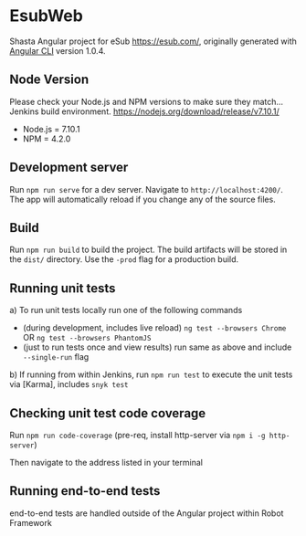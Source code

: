 # EsubWeb

Shasta Angular project for eSub https://esub.com/, originally generated with [Angular CLI](https://github.com/angular/angular-cli) version 1.0.4.

## Node Version

Please check your Node.js and NPM versions to make sure they match…Jenkins build environment. https://nodejs.org/download/release/v7.10.1/
- Node.js  = 7.10.1
- NPM  = 4.2.0

## Development server

Run `npm run serve` for a dev server. Navigate to `http://localhost:4200/`. The app will automatically reload if you change any of the source files.

## Build

Run `npm run build` to build the project. The build artifacts will be stored in the `dist/` directory. Use the `-prod` flag for a production build.

## Running unit tests

a) To run unit tests locally run one of the following commands
  - (during development, includes live reload) `ng test --browsers Chrome` OR `ng test --browsers PhantomJS`
  - (just to run tests once and view results) run same as above and include `--single-run` flag

b) If running from within Jenkins, run `npm run test` to execute the unit tests via [Karma], includes `snyk test`

## Checking unit test code coverage

Run `npm run code-coverage`  (pre-req, install http-server via `npm i -g http-server`)

Then navigate to the address listed in your terminal

## Running end-to-end tests

end-to-end tests are handled outside of the Angular project within Robot Framework
